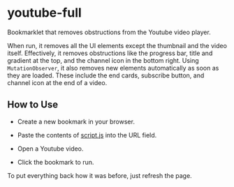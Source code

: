 # youtube-full

Bookmarklet that removes obstructions from the Youtube video player.

When run, it removes all the UI elements except the thumbnail and the video itself. Effectively, it removes obstructions like the progress bar, title and gradient at the top, and the channel icon in the bottom right. Using `MutationObserver`, it also removes new elements automatically as soon as they are loaded. These include the end cards, subscribe button, and channel icon at the end of a video.

## How to Use

- Create a new bookmark in your browser.

- Paste the contents of [script.js](./script.js) into the URL field.

- Open a Youtube video.

- Click the bookmark to run.

To put everything back how it was before, just refresh the page.

